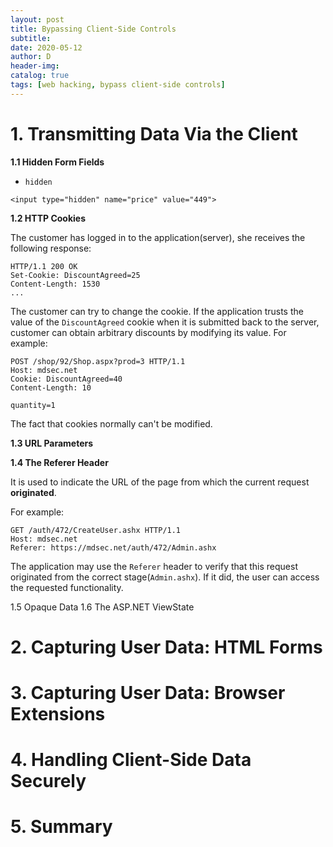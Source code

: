 ```yaml
--- 
layout: post
title: Bypassing Client-Side Controls
subtitle:
date: 2020-05-12
author: D
header-img:
catalog: true
tags: [web hacking, bypass client-side controls]
---
```


# 1. Transmitting Data Via the Client

**1.1 Hidden Form Fields**

- `hidden`
```
<input type="hidden" name="price" value="449">
```

**1.2 HTTP Cookies**

The customer has logged in to the application(server), she receives the following response:
```
HTTP/1.1 200 OK
Set-Cookie: DiscountAgreed=25
Content-Length: 1530
...
```
The customer can try to change the cookie. If the application trusts the value of the 
`DiscountAgreed` cookie when it is submitted back to the server, customer can obtain 
arbitrary discounts by modifying its value. For example:
```
POST /shop/92/Shop.aspx?prod=3 HTTP/1.1
Host: mdsec.net
Cookie: DiscountAgreed=40
Content-Length: 10

quantity=1
```
The fact that cookies normally can't be modified.

**1.3 URL Parameters**

**1.4 The Referer Header**

It is used to indicate the URL of the page from which the current request **originated**.

For example:
```
GET /auth/472/CreateUser.ashx HTTP/1.1
Host: mdsec.net
Referer: https://mdsec.net/auth/472/Admin.ashx
```
The application may use the `Referer` header to verify that this request originated from the
correct stage(`Admin.ashx`). If it did, the user can access the requested functionality.

1.5 Opaque Data
1.6 The ASP.NET ViewState

# 2. Capturing User Data: HTML Forms
# 3. Capturing User Data: Browser Extensions
# 4. Handling Client-Side Data Securely
# 5. Summary
